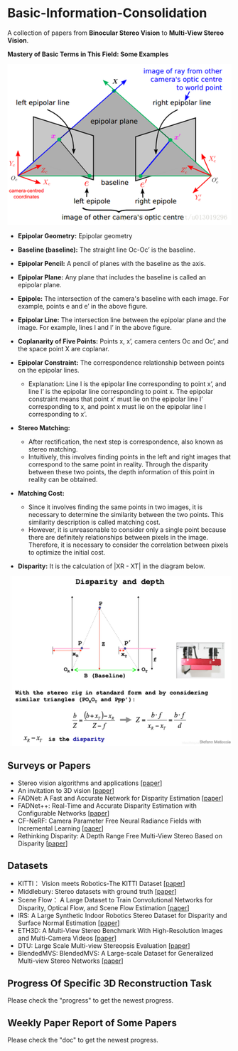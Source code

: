 # Basic-Information-Consolidation
A collection of papers from **Binocular Stereo Vision** to **Multi-View Stereo Vision**.

**Mastery of Basic Terms in This Field: Some Examples**

![Example Image](pic/examples1.png "examples")

- **Epipolar Geometry:** Epipolar geometry
- **Baseline (baseline):** The straight line Oc-Oc’ is the baseline.
- **Epipolar Pencil:** A pencil of planes with the baseline as the axis.
- **Epipolar Plane:** Any plane that includes the baseline is called an epipolar plane.
- **Epipole:** The intersection of the camera's baseline with each image. For example, points e and e’ in the above figure.
- **Epipolar Line:** The intersection line between the epipolar plane and the image. For example, lines l and l’ in the above figure.
- **Coplanarity of Five Points:** Points x, x’, camera centers Oc and Oc’, and the space point X are coplanar.
- **Epipolar Constraint:** The correspondence relationship between points on the epipolar lines.
  - Explanation: Line l is the epipolar line corresponding to point x’, and line l’ is the epipolar line corresponding to point x. The epipolar constraint means that point x’ must lie on the epipolar line l’ corresponding to x, and point x must lie on the epipolar line l corresponding to x’.

- **Stereo Matching:**
  - After rectification, the next step is correspondence, also known as stereo matching. 
  - Intuitively, this involves finding points in the left and right images that correspond to the same point in reality. Through the disparity between these two points, the depth information of this point in reality can be obtained.

- **Matching Cost:**
  - Since it involves finding the same points in two images, it is necessary to determine the similarity between the two points. This similarity description is called matching cost.
  - However, it is unreasonable to consider only a single point because there are definitely relationships between pixels in the image. Therefore, it is necessary to consider the correlation between pixels to optimize the initial cost.

- **Disparity:** It is the calculation of |XR - XT| in the diagram below.

![Example Image](pic/examples2.png "examples")

## Surveys or Papers
- Stereo vision algorithms and applications [[paper](https://pan.baidu.com/s/1aCDHkCDUd7gjEFX2l3m-LA)]
- An invitation to 3D vision [[paper](https://www.academia.edu/5458357/An_invitation_to_3D_vision)]
- FADNet: A Fast and Accurate Network for Disparity Estimation [[paper](https://arxiv.org/abs/2003.10758)]
- FADNet++: Real-Time and Accurate Disparity Estimation with Configurable Networks [[paper](https://arxiv.org/abs/2110.02582)]
- CF-NeRF: Camera Parameter Free Neural Radiance Fields with Incremental Learning [[paper](https://arxiv.org/abs/2312.08760)]
- Rethinking Disparity: A Depth Range Free Multi-View Stereo Based on Disparity [[paper](https://arxiv.org/abs/2211.16905)]

## Datasets
- KITTI： Vision meets Robotics-The KITTI Dataset [[paper](https://www.cvlibs.net/publications/Geiger2013IJRR.pdf)]
- Middlebury: Stereo datasets with ground truth [[paper](https://vision.middlebury.edu/stereo/data/)]
- Scene Flow： A Large Dataset to Train Convolutional Networks for Disparity, Optical Flow, and Scene Flow Estimation [[paper](https://lmb.informatik.uni-freiburg.de/resources/datasets/SceneFlowDatasets.en.html)]
- IRS: A Large Synthetic Indoor Robotics Stereo Dataset for Disparity and Surface Normal Estimation [[paper](https://arxiv.org/abs/1912.09678)]
- ETH3D: A Multi-View Stereo Benchmark With High-Resolution Images and Multi-Camera Videos [[paper](https://openaccess.thecvf.com/content_cvpr_2017/papers/Schops_A_Multi-View_Stereo_CVPR_2017_paper.pdf)]
- DTU: Large Scale Multi-view Stereopsis Evaluation [[paper](https://paperswithcode.com/dataset/dtu)]
- BlendedMVS: BlendedMVS: A Large-scale Dataset for Generalized Multi-view Stereo Networks [[paper](https://openaccess.thecvf.com/content_CVPR_2020/papers/Yao_BlendedMVS_A_Large-Scale_Dataset_for_Generalized_Multi-View_Stereo_Networks_CVPR_2020_paper.pdf)]
## Progress Of Specific 3D Reconstruction Task 
Please check the "progress" to get the newest progress.

## Weekly Paper Report of Some Papers
Please check the "doc" to get the newest progress.
